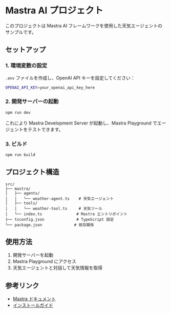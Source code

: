 # Mastra AI プロジェクト

このプロジェクトは Mastra AI フレームワークを使用した天気エージェントのサンプルです。

## セットアップ

### 1. 環境変数の設定

`.env` ファイルを作成し、OpenAI API キーを設定してください：

```bash
OPENAI_API_KEY=your_openai_api_key_here
```

### 2. 開発サーバーの起動

```bash
npm run dev
```

これにより Mastra Development Server が起動し、Mastra Playground でエージェントをテストできます。

### 3. ビルド

```bash
npm run build
```

## プロジェクト構造

```
src/
├── mastra/
│   ├── agents/
│   │   └── weather-agent.ts    # 天気エージェント
│   ├── tools/
│   │   └── weather-tool.ts     # 天気ツール
│   └── index.ts               # Mastra エントリポイント
├── tsconfig.json              # TypeScript 設定
└── package.json              # 依存関係
```

## 使用方法

1. 開発サーバーを起動
2. Mastra Playground にアクセス
3. 天気エージェントと対話して天気情報を取得

## 参考リンク

- [Mastra ドキュメント](https://mastra.ai/ja/docs)
- [インストールガイド](https://mastra.ai/ja/docs/getting-started/installation)
